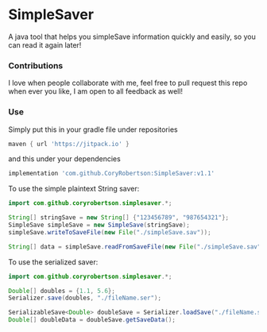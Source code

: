 # SimpleSaver
A java tool that helps you simpleSave information quickly and easily, so you can read it again later!
### Contributions
I love when people collaborate with me, feel free to pull request this repo when ever you like, I am open to all feedback as well!
### Use
Simply put this in your gradle file under repositories
```gradle
maven { url 'https://jitpack.io' }
```
and this under your dependencies
```gradle
implementation 'com.github.CoryRobertson:SimpleSaver:v1.1'
```
To use the simple plaintext String saver:
```java
import com.github.coryrobertson.simplesaver.*;

String[] stringSave = new String[] {"123456789", "987654321"};
SimpleSave simpleSave = new SimpleSave(stringSave);
simpleSave.writeToSaveFile(new File("./simpleSave.sav"));

String[] data = simpleSave.readFromSaveFile(new File("./simpleSave.sav"));
```
To use the serialized saver:
```java
import com.github.coryrobertson.simplesaver.*;

Double[] doubles = {1.1, 5.6};
Serializer.save(doubles, "./fileName.ser");

SerializableSave<Double> doubleSave = Serializer.loadSave("./fileName.ser");
Double[] doubleData = doubleSave.getSaveData();
```